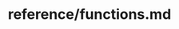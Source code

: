 ---
title: reference/functions.md
showAuthorInfo: false
redirect_path: https://kotlinlang.org/docs/functions.html
---